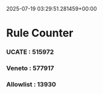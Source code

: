 2025-07-19 03:29:51.281459+00:00
# Rule Counter 
 ### UCATE : 515972

 ### Veneto : 577917

 ### Allowlist : 13930